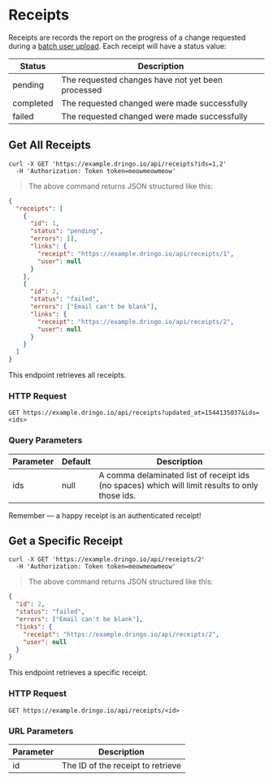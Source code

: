 # Receipts

Receipts are records the report on the progress of a change requested during a [batch user upload](#batch-users). Each receipt will have a status value:

Status | Description
--------- | ---------
pending | The requested changes have not yet been processed
completed | The requested changed were made successfully
failed | The requested changed were made successfully

## Get All Receipts

```shell
curl -X GET 'https://example.dringo.io/api/receipts?ids=1,2'
  -H 'Authorization: Token token=meowmeowmeow'
```

> The above command returns JSON structured like this:

```json
{
  "receipts": [
    {
      "id": 1,
      "status": "pending",
      "errors": [],
      "links": {
        "receipt": "https://example.dringo.io/api/receipts/1",
        "user": null
      }
    },
    {
      "id": 2,
      "status": "failed",
      "errors": ["Email can't be blank"],
      "links": {
        "receipt": "https://example.dringo.io/api/receipts/2",
        "user": null
      }
    }
  ]
}
```

This endpoint retrieves all receipts.

### HTTP Request

`GET https://example.dringo.io/api/receipts?updated_at=1544135037&ids=<ids>`

### Query Parameters

Parameter | Default | Description
--------- | --------- | ---------
ids | null | A comma delaminated list of receipt ids (no spaces) which will limit results to only those ids.

<aside class="success">
Remember — a happy receipt is an authenticated receipt!
</aside>

## Get a Specific Receipt

```shell
curl -X GET 'https://example.dringo.io/api/receipts/2'
  -H 'Authorization: Token token=meowmeowmeow'
```

> The above command returns JSON structured like this:

```json
{
  "id": 2,
  "status": "failed",
  "errors": ["Email can't be blank"],
  "links": {
    "receipt": "https://example.dringo.io/api/receipts/2",
    "user": null
  }
}
```

This endpoint retrieves a specific receipt.

### HTTP Request

`GET https://example.dringo.io/api/receipts/<id>`

### URL Parameters

Parameter | Description
--------- | -----------
id | The ID of the receipt to retrieve
